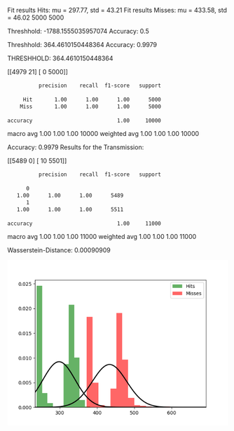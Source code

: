 Fit results Hits: mu = 297.77,  std = 43.21
Fit results Misses: mu = 433.58,  std = 46.02
5000
5000

Threshhold:  -1788.1555035957074 
Accuracy:  0.5

Threshhold:  364.4610150448364 
Accuracy:  0.9979


THRESHHOLD:  364.4610150448364

 [[4979   21]
 [   0 5000]] 

              precision    recall  f1-score   support

         Hit       1.00      1.00      1.00      5000
        Miss       1.00      1.00      1.00      5000

    accuracy                           1.00     10000
   macro avg       1.00      1.00      1.00     10000
weighted avg       1.00      1.00      1.00     10000

Accuracy:  0.9979
Results for the Transmission:

 [[5489    0]
 [  10 5501]] 

              precision    recall  f1-score   support

          0
       1.00      1.00      1.00      5489
          1
       1.00      1.00      1.00      5511

    accuracy                           1.00     11000
   macro avg       1.00      1.00      1.00     11000
weighted avg       1.00      1.00      1.00     11000

Wasserstein-Distance: 0.00090909

![image](Figure_1.png)